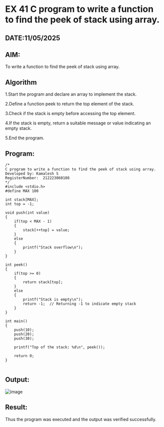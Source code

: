 # EX 41 C program to write a function to find the peek of stack using array.
## DATE:11/05/2025
## AIM:
To write a function to find the peek of stack using array.

## Algorithm
1.Start the program and declare an array to implement the stack.

2.Define a function peek to return the top element of the stack.

3.Check if the stack is empty before accessing the top element.

4.If the stack is empty, return a suitable message or value indicating an empty stack.

5.End the program.
## Program:
```
/*
C program to write a function to find the peek of stack using array.
Developed by: Kamalesh S
RegisterNumber:  212223060108
*/
#include <stdio.h>
#define MAX 100

int stack[MAX];
int top = -1;

void push(int value)
{
    if(top < MAX - 1)
    {
        stack[++top] = value;
    }
    else
    {
        printf("Stack overflow\n");
    }
}

int peek()
{
    if(top >= 0)
    {
        return stack[top];
    }
    else
    {
        printf("Stack is empty\n");
        return -1;  // Returning -1 to indicate empty stack
    }
}

int main()
{
    push(10);
    push(20);
    push(30);

    printf("Top of the stack: %d\n", peek());

    return 0;
}


```

## Output:

![image](https://github.com/user-attachments/assets/28a2ee02-1a3c-4681-890a-80124d8b08ed)


## Result:
Thus the program was executed and the output was verified successfully.
